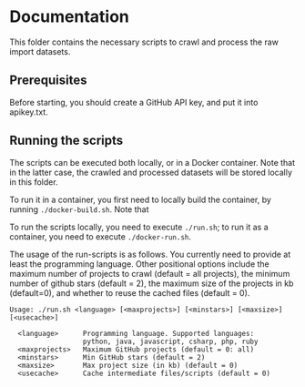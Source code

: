 # Documentation

This folder contains the necessary scripts to crawl and process the raw import datasets.

## Prerequisites

Before starting, you should create a GitHub API key, and put it into apikey.txt.

## Running the scripts

The scripts can be executed both locally, or in a Docker container. Note that in the latter case, the crawled and processed datasets will be stored locally in this folder.

To run it in a container, you first need to locally build the container, by running `./docker-build.sh`. Note that 

To run the scripts locally, you need to execute `./run.sh`; to run it as a container, you need to execute `./docker-run.sh`.

The usage of the run-scripts is as follows. You currently need to provide at least the programming language. Other positional options include the maximum number of projects to crawl (default = all projects), the minimum number of github stars (default = 2), the maximum size of the projects in kb (default=0), and whether to reuse the cached files (default = 0).

```
Usage: ./run.sh <language> [<maxprojects>] [<minstars>] [<maxsize>] [<usecache>]

  <language>      Programming language. Supported languages:
                  python, java, javascript, csharp, php, ruby
  <maxprojects>   Maximum GitHub projects (default = 0: all)
  <minstars>      Min GitHub stars (default = 2)
  <maxsize>       Max project size (in kb) (default = 0)
  <usecache>      Cache intermediate files/scripts (default = 0)
```
